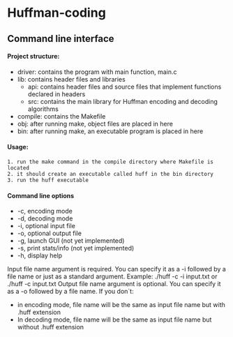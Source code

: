 # Huffman-coding

## Command line interface

#### Project structure:
- driver: contains the program with main function, main.c
- lib: contains  header files and libraries
  - api: contains header files and source files that implement functions declared in headers
  - src: contains the main library for Huffman encoding and decoding algorithms
- compile: contains the Makefile
- obj: after running make, object files are placed in here
- bin: after running make, an executable program is placed in here 

#### Usage: 

    1. run the make command in the compile directory where Makefile is located
    2. it should create an executable called huff in the bin directory
    3. run the huff executable
    
#### Command line options
   - -c, encoding mode
   - -d, decoding mode
   - -i, optional input file
   - -o, optional output file
   - -g, launch GUI (not yet implemented)
   - -s, print stats/info (not yet implemented)
   - -h, display help

Input file name argument is required. You can specify it as a -i followed by a file name or just as a standard argument. 
Example: ./huff -c -i input.txt or ./huff -c input.txt
Output file name argument is optional. You can specify it as a -o followed by a file name. If you don`t:
- in encoding mode, file name will be the same as input file name but with .huff extension
- In decoding mode, file name will be the same as input file name but without .huff extension




